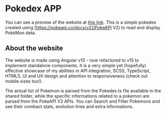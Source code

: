 # Pokedex APP

You can see a preview of the website at [this link](https://pokedex-3b2fc.web.app/). This is a simple pokedex created using [https://pokeapi.co/docs/v2](PokeAPI V2) to read and display PokèMon data.

## About the website

The website is made using Angular v13 - now refactored to v15 to implement standalone components. It is a very simple yet (hopefully) effective showcase of my abilities in API integration, SCSS, TypeScript, HTML5, UI and UX design and attention to responsiveness (check out mobile sizes too!).

The actual list of Pokemon is parsed from the Pokedex.ts file available in the shared folder, while the specific informations related to a pokemon are parsed from the PokeAPI V2 APIs. You can Search and Filter Pokemons and see their combact stats, evolution lines and extra informations.
